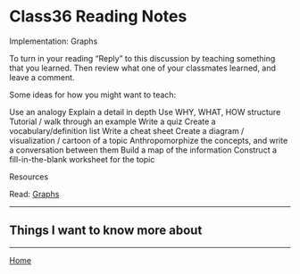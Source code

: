 # Class36 Reading Notes
Implementation: Graphs

To turn in your reading “Reply” to this discussion by teaching something that you learned. Then review what one of your classmates learned, and leave a comment.

Some ideas for how you might want to teach:

Use an analogy
Explain a detail in depth
Use WHY, WHAT, HOW structure
Tutorial / walk through an example
Write a quiz
Create a vocabulary/definition list
Write a cheat sheet
Create a diagram / visualization / cartoon of a topic
Anthropomorphize the concepts, and write a conversation between them
Build a map of the information
Construct a fill-in-the-blank worksheet for the topic

Resources

Read: [Graphs](https://codefellows.github.io/common_curriculum/data_structures_and_algorithms/Code_401/class-35/resources/graphs.html)

----

## Things I want to know more about

----
[Home](https://github.com/MISalz/401_Reading_Notes/blob/main/README.md)